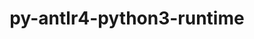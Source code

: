 ---
title: "py-antlr4-python3-runtime"
layout: cache
categories: [package, develop]
meta: {"compilers": ["apple-clang@=16.0.0", "gcc@=13.2.0"], "num_specs": 10, "num_specs_by_stack": {"ml-darwin-aarch64-mps": 2, "ml-linux-aarch64-cpu": 4, "ml-linux-aarch64-cuda": 4, "ml-linux-x86_64-cpu": 4, "ml-linux-x86_64-cuda": 4, "root": 10}, "oss": ["sequoia", "ubuntu24.04"], "platforms": ["darwin", "linux"], "stacks": ["ml-darwin-aarch64-mps", "ml-linux-aarch64-cpu", "ml-linux-aarch64-cuda", "ml-linux-x86_64-cpu", "ml-linux-x86_64-cuda", "root"], "targets": ["aarch64", "x86_64_v3"], "versions": ["4.9.3"]}
spec_details: [{"compiler": "apple-clang@=16.0.0", "hash": "36vzz7ipjrm7ysbmu3zhlnlliavuz3ke", "os": "sequoia", "platform": "darwin", "size": "-", "stacks": ["ml-darwin-aarch64-mps", "root"], "target": "aarch64", "variants": ["build_system=python_pip"], "versions": ["4.9.3"]}, {"compiler": "gcc@=13.2.0", "hash": "4s2cjsgslez6efv6gjbd4okkhgnrxvrv", "os": "ubuntu24.04", "platform": "linux", "size": "-", "stacks": ["ml-linux-aarch64-cpu", "ml-linux-aarch64-cuda", "root"], "target": "aarch64", "variants": ["build_system=python_pip"], "versions": ["4.9.3"]}, {"compiler": "gcc@=13.2.0", "hash": "6nra7dhiagxg7mafwd2smvhuc6a37ev7", "os": "ubuntu24.04", "platform": "linux", "size": "-", "stacks": ["ml-linux-x86_64-cpu", "ml-linux-x86_64-cuda", "root"], "target": "x86_64_v3", "variants": ["build_system=python_pip"], "versions": ["4.9.3"]}, {"compiler": "gcc@=13.2.0", "hash": "ayaduojn6xzbrtfuj4b4pbcltqbwa34j", "os": "ubuntu24.04", "platform": "linux", "size": "-", "stacks": ["ml-linux-aarch64-cpu", "ml-linux-aarch64-cuda", "root"], "target": "aarch64", "variants": ["build_system=python_pip"], "versions": ["4.9.3"]}, {"compiler": "gcc@=13.2.0", "hash": "fmpzjbdz3ippnysf6k67ahsr7ra5wt7e", "os": "ubuntu24.04", "platform": "linux", "size": "-", "stacks": ["ml-linux-aarch64-cpu", "ml-linux-aarch64-cuda", "root"], "target": "aarch64", "variants": ["build_system=python_pip"], "versions": ["4.9.3"]}, {"compiler": "gcc@=13.2.0", "hash": "ft4z6vhqlpd4oiojpzgz3qbs2hogyzx2", "os": "ubuntu24.04", "platform": "linux", "size": "-", "stacks": ["ml-linux-x86_64-cpu", "ml-linux-x86_64-cuda", "root"], "target": "x86_64_v3", "variants": ["build_system=python_pip"], "versions": ["4.9.3"]}, {"compiler": "gcc@=13.2.0", "hash": "hbgtdzzkmf3kdok42ormlututpr2m2hs", "os": "ubuntu24.04", "platform": "linux", "size": "-", "stacks": ["ml-linux-x86_64-cpu", "ml-linux-x86_64-cuda", "root"], "target": "x86_64_v3", "variants": ["build_system=python_pip"], "versions": ["4.9.3"]}, {"compiler": "apple-clang@=16.0.0", "hash": "ntnvqp62ph4a56em3xmxdv6jaxvbgdh5", "os": "sequoia", "platform": "darwin", "size": "-", "stacks": ["ml-darwin-aarch64-mps", "root"], "target": "aarch64", "variants": ["build_system=python_pip"], "versions": ["4.9.3"]}, {"compiler": "gcc@=13.2.0", "hash": "se4v2wyldy4bszjqww4trwljarndh24z", "os": "ubuntu24.04", "platform": "linux", "size": "-", "stacks": ["ml-linux-x86_64-cpu", "ml-linux-x86_64-cuda", "root"], "target": "x86_64_v3", "variants": ["build_system=python_pip"], "versions": ["4.9.3"]}, {"compiler": "gcc@=13.2.0", "hash": "yfrefldtsxbraudnihygyxlqth5anirk", "os": "ubuntu24.04", "platform": "linux", "size": "-", "stacks": ["ml-linux-aarch64-cpu", "ml-linux-aarch64-cuda", "root"], "target": "aarch64", "variants": ["build_system=python_pip"], "versions": ["4.9.3"]}]
---
